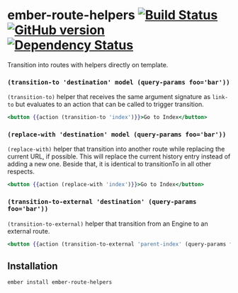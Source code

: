 # ember-route-helpers [![Build Status](https://travis-ci.org/BBVAEngineering/ember-route-helpers.svg?branch=master)](https://travis-ci.org/BBVAEngineering/ember-route-helpers) [![GitHub version](https://badge.fury.io/gh/BBVAEngineering%2Fember-route-helpers.svg)](https://badge.fury.io/gh/BBVAEngineering%2Fember-route-helpers) [![Dependency Status](https://david-dm.org/BBVAEngineering/ember-route-helpers.svg)](https://david-dm.org/BBVAEngineering/ember-route-helpers)

Transition into routes with helpers directly on template.

### `(transition-to 'destination' model (query-params foo='bar'))`

`(transition-to)` helper that receives the same argument signature as `link-to` but evaluates to an action that can be called to trigger transition.

```hbs
<button {{action (transition-to 'index')}}>Go to Index</button>
```

### `(replace-with 'destination' model (query-params foo='bar'))`

`(replace-with)` helper that transition into another route while replacing the current URL, if possible. This will replace the current history entry instead of adding a new one. Beside that, it is identical to transitionTo in all other respects.

```hbs
<button {{action (replace-with 'index')}}>Go to Index</button>
```

### `(transition-to-external 'destination' (query-params foo='bar'))`

`(transition-to-external)` helper that transition from an Engine to an external route.

```hbs
<button {{action (transition-to-external 'parent-index' (query-params foo='bar'))}}>Go to Index</button>
```


## Installation

```
ember install ember-route-helpers
```
